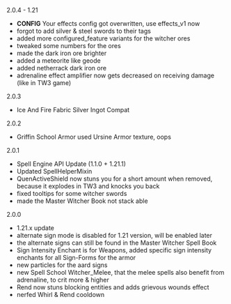 2.0.4 - 1.21
- **CONFIG** Your effects config got overwritten, use effects_v1 now
- forgot to add silver & steel swords to their tags
- added more configured_feature variants for the witcher ores
- tweaked some numbers for the ores
- made the dark iron ore brighter
- added a meteorite like geode
- added netherrack dark iron ore
- adrenaline effect amplifier now gets decreased on receiving damage (like in TW3 game)

2.0.3
- Ice And Fire Fabric Silver Ingot Compat

2.0.2
- Griffin School Armor used Ursine Armor texture, oops

2.0.1
- Spell Engine API Update (1.1.0 + 1.21.1)
- Updated SpellHelperMixin
- QuenActiveShield now stuns you for a short amount when removed, because it explodes in TW3 and knocks you back
- fixed tooltips for some witcher swords
- made the Master Witcher Book not stack able

2.0.0
-  1.21.x update
- alternate sign mode is disabled for 1.21 version, will be enabled later
- the alternate signs can still be found in the Master Witcher Spell Book
- Sign Intensity Enchant is for Weapons, added specific sign intensity enchants for all Sign-Forms for the armor
- new particles for the aard signs
- new Spell School Witcher_Melee, that the melee spells also benefit from adrenaline, to crit more & higher
- Rend now stuns blocking entities and adds grievous wounds effect
- nerfed Whirl & Rend cooldown